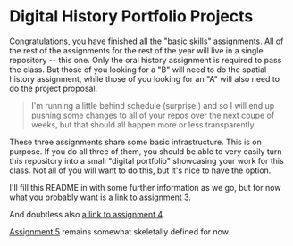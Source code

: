 # Digital History Portfolio Projects

Congratulations, you have finished all the "basic skills" assignments. All of the rest of the assignments for the rest of the year will live in a single repository -- this one.  Only the oral history assignment is required to pass the class. But those of you looking for a "B" will need to do the spatial history assignment, while those of you looking for an "A" will also need to do the project proposal.

> I'm running a little behind schedule (surprise!) and so I will end up pushing some changes to all of your repos over the next coupe of weeks, but that should all happen more or less transparently.

These three assignments share some basic infrastructure.  This is on purpose.  If you do all three of them, you should be able to very easily turn this repository into a small "digital portfolio" showcasing your work for this class. Not all of you will want to do this, but it's nice to have the option.

I'll fill this README in with some further information as we go, but for now what you probably want is [a link to assignment 3](./spatial-history).

And doubtless also [a link to assignment 4](./oral-history).

[Assignment 5](./project-proposal) remains somewhat skeletally defined for now. 

